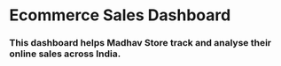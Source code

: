 # Ecommerce Sales Dashboard 
### This dashboard helps Madhav Store track and analyse their online sales across India.

